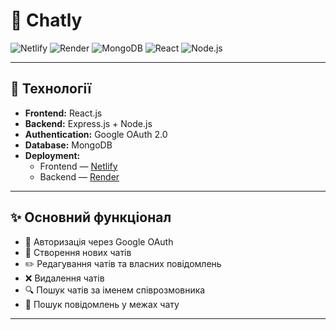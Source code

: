 # 💬 Chatly

![Netlify](https://img.shields.io/badge/Frontend-Netlify-brightgreen)
![Render](https://img.shields.io/badge/Backend-Render-blue)
![MongoDB](https://img.shields.io/badge/Database-MongoDB-green)
![React](https://img.shields.io/badge/Client-React-lightgrey)
![Node.js](https://img.shields.io/badge/Server-Express.js-yellow)

---

## 🔧 Технології

- **Frontend:** React.js
- **Backend:** Express.js + Node.js
- **Authentication:** Google OAuth 2.0
- **Database:** MongoDB
- **Deployment:**
  - Frontend — [Netlify](https://www.netlify.com/)
  - Backend — [Render](https://render.com/)

---

## ✨ Основний функціонал

- 🔐 Авторизація через Google OAuth
- 💬 Створення нових чатів
- ✏️ Редагування чатів та власних повідомлень
- ❌ Видалення чатів
- 🔍 Пошук чатів за іменем співрозмовника
- 📜 Пошук повідомлень у межах чату

---
